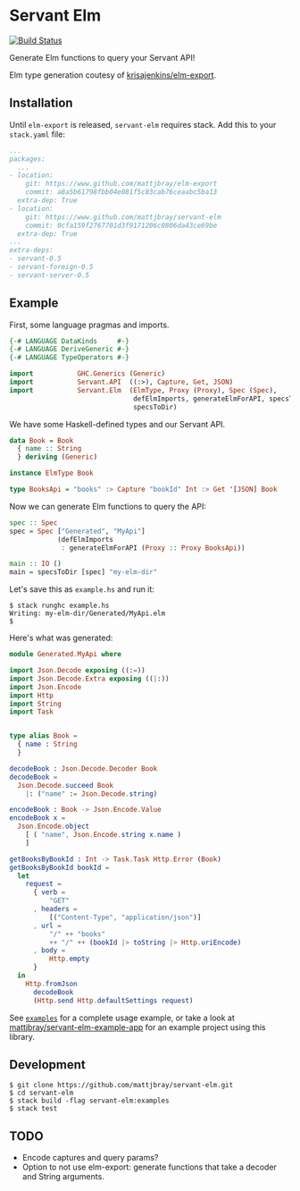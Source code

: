 # Servant Elm

[![Build Status](https://travis-ci.org/mattjbray/servant-elm.svg?branch=master)](https://travis-ci.org/mattjbray/servant-elm)

Generate Elm functions to query your Servant API!

Elm type generation coutesy of [krisajenkins/elm-export](https://github.com/krisajenkins/elm-export).

## Installation

Until `elm-export` is released, `servant-elm` requires stack. Add this to your
`stack.yaml` file:

```yaml
...
packages:
  ...
- location:
    git: https://www.github.com/mattjbray/elm-export
    commit: a8a5b61798fbb04e081f5c83cab76ceaabc5ba13
  extra-dep: True
- location:
    git: https://www.github.com/mattjbray/servant-elm
    commit: 0cfa159f2767701d3f9171206c0806da43ce69be
  extra-dep: True
...
extra-deps:
- servant-0.5
- servant-foreign-0.5
- servant-server-0.5
```

## Example

First, some language pragmas and imports.

```haskell
{-# LANGUAGE DataKinds     #-}
{-# LANGUAGE DeriveGeneric #-}
{-# LANGUAGE TypeOperators #-}

import           GHC.Generics (Generic)
import           Servant.API  ((:>), Capture, Get, JSON)
import           Servant.Elm  (ElmType, Proxy (Proxy), Spec (Spec),
                               defElmImports, generateElmForAPI, specsToDir,
                               specsToDir)
```

We have some Haskell-defined types and our Servant API.

```haskell
data Book = Book
  { name :: String
  } deriving (Generic)

instance ElmType Book

type BooksApi = "books" :> Capture "bookId" Int :> Get '[JSON] Book
```

Now we can generate Elm functions to query the API:

```haskell
spec :: Spec
spec = Spec ["Generated", "MyApi"]
            (defElmImports
             : generateElmForAPI (Proxy :: Proxy BooksApi))

main :: IO ()
main = specsToDir [spec] "my-elm-dir"
```

Let's save this as `example.hs` and run it:

```
$ stack runghc example.hs
Writing: my-elm-dir/Generated/MyApi.elm
$
```

Here's what was generated:

```elm
module Generated.MyApi where

import Json.Decode exposing ((:=))
import Json.Decode.Extra exposing ((|:))
import Json.Encode
import Http
import String
import Task


type alias Book =
  { name : String
  }

decodeBook : Json.Decode.Decoder Book
decodeBook =
  Json.Decode.succeed Book
    |: ("name" := Json.Decode.string)

encodeBook : Book -> Json.Encode.Value
encodeBook x =
  Json.Encode.object
    [ ( "name", Json.Encode.string x.name )
    ]

getBooksByBookId : Int -> Task.Task Http.Error (Book)
getBooksByBookId bookId =
  let
    request =
      { verb =
          "GET"
      , headers =
          [("Content-Type", "application/json")]
      , url =
          "/" ++ "books"
          ++ "/" ++ (bookId |> toString |> Http.uriEncode)
      , body =
          Http.empty
      }
  in
    Http.fromJson
      decodeBook
      (Http.send Http.defaultSettings request)
```

See [`examples`](examples) for a complete usage example, or take a look at
[mattjbray/servant-elm-example-app](https://github.com/mattjbray/servant-elm-example-app)
for an example project using this library.

## Development

```
$ git clone https://github.com/mattjbray/servant-elm.git
$ cd servant-elm
$ stack build -flag servant-elm:examples
$ stack test
```

## TODO

* Encode captures and query params?
* Option to not use elm-export: generate functions that take a decoder and
  String arguments.

